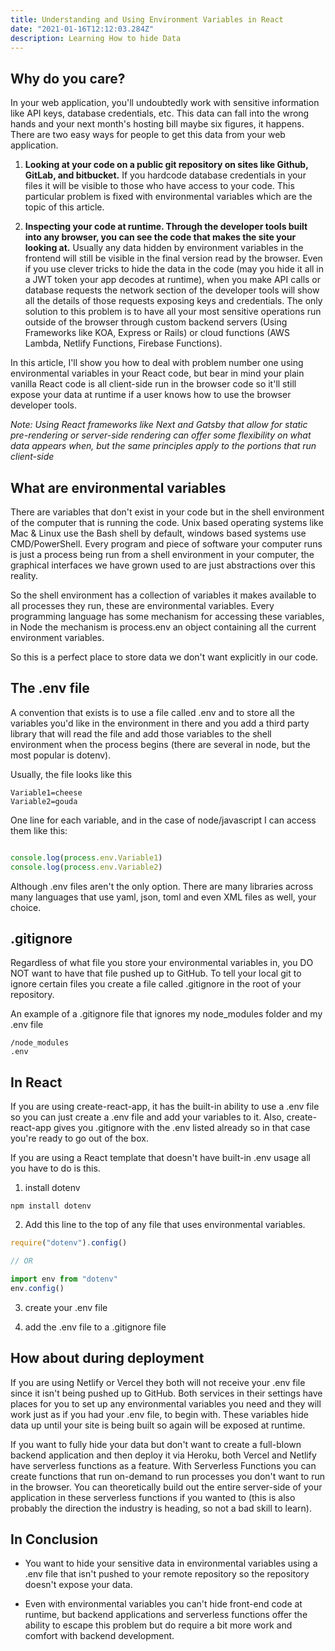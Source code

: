 ```yaml
---
title: Understanding and Using Environment Variables in React
date: "2021-01-16T12:12:03.284Z"
description: Learning How to hide Data
---
```


## Why do you care?

In your web application, you'll undoubtedly work with sensitive information like API keys, database credentials, etc. This data can fall into the wrong hands and your next month's hosting bill maybe six figures, it happens. There are two easy ways for people to get this data from your web application.

1. **Looking at your code on a public git repository on sites like Github, GitLab, and bitbucket.** If you hardcode database credentials in your files it will be visible to those who have access to your code. This particular problem is fixed with environmental variables which are the topic of this article.

2. **Inspecting your code at runtime. Through the developer tools built into any browser, you can see the code that makes the site your looking at.** Usually any data hidden by environment variables in the frontend will still be visible in the final version read by the browser. Even if you use clever tricks to hide the data in the code (may you hide it all in a JWT token your app decodes at runtime), when you make API calls or database requests the network section of the developer tools will show all the details of those requests exposing keys and credentials. The only solution to this problem is to have all your most sensitive operations run outside of the browser through custom backend servers (Using Frameworks like KOA, Express or Rails) or cloud functions (AWS Lambda, Netlify Functions, Firebase Functions).

In this article, I'll show you how to deal with problem number one using environmental variables in your React code, but bear in mind your plain vanilla React code is all client-side run in the browser code so it'll still expose your data at runtime if a user knows how to use the browser developer tools.

*Note: Using React frameworks like Next and Gatsby that allow for static pre-rendering or server-side rendering can offer some flexibility on what data appears when, but the same principles apply to the portions that run client-side*

## What are environmental variables

There are variables that don't exist in your code but in the shell environment of the computer that is running the code. Unix based operating systems like Mac & Linux use the Bash shell by default, windows based systems use CMD/PowerShell. Every program and piece of software your computer runs is just a process being run from a shell environment in your computer, the graphical interfaces we have grown used to are just abstractions over this reality. 

So the shell environment has a collection of variables it makes available to all processes they run, these are environmental variables. Every programming language has some mechanism for accessing these variables, in Node the mechanism is process.env an object containing all the current environment variables.

So this is a perfect place to store data we don't want explicitly in our code.

## The .env file

A convention that exists is to use a file called .env and to store all the variables you'd like in the environment in there and you add a third party library that will read the file and add those variables to the shell environment when the process begins (there are several in node, but the most popular is dotenv).

Usually, the file looks like this

```
Variable1=cheese
Variable2=gouda
```

One line for each variable, and in the case of node/javascript I can access them like this:

```js

console.log(process.env.Variable1)
console.log(process.env.Variable2)

```

Although .env files aren't the only option. There are many libraries across many languages that use yaml, json, toml and even XML files as well, your choice.

## .gitignore

Regardless of what file you store your environmental variables in, you DO NOT want to have that file pushed up to GitHub. To tell your local git to ignore certain files you create a file called .gitignore in the root of your repository.

An example of a .gitignore file that ignores my node_modules folder and my .env file

```
/node_modules
.env
```

## In React

If you are using create-react-app, it has the built-in ability to use a .env file so you can just create a .env file and add your variables to it. Also, create-react-app gives you .gitignore with the .env listed already so in that case you're ready to go out of the box.

If you are using a React template that doesn't have built-in .env usage all you have to do is this.

1. install dotenv

```npm install dotenv```

2. Add this line to the top of any file that uses environmental variables.

```js
require("dotenv").config()

// OR

import env from "dotenv"
env.config()
```

3. create your .env file

4. add the .env file to a .gitignore file

## How about during deployment

If you are using Netlify or Vercel they both will not receive your .env file since it isn't being pushed up to GitHub. Both services in their settings have places for you to set up any environmental variables you need and they will work just as if you had your .env file, to begin with. These variables hide data up until your site is being built so again will be exposed at runtime.

If you want to fully hide your data but don't want to create a full-blown backend application and then deploy it via Heroku, both Vercel and Netlify have serverless functions as a feature. With Serverless Functions you can create functions that run on-demand to run processes you don't want to run in the browser. You can theoretically build out the entire server-side of your application in these serverless functions if you wanted to (this is also probably the direction the industry is heading, so not a bad skill to learn).

## In Conclusion

- You want to hide your sensitive data in environmental variables using a .env file that isn't pushed to your remote repository so the repository doesn't expose your data.

- Even with environmental variables you can't hide front-end code at runtime, but backend applications and serverless functions offer the ability to escape this problem but do require a bit more work and comfort with backend development.
